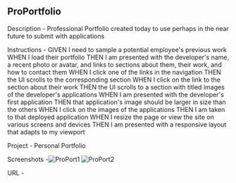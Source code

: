 ## ProPortfolio

Description - Professional Portfolio created today to use perhaps in the near future to submit with applications

Instructions - GIVEN I need to sample a potential employee's previous work
WHEN I load their portfolio
THEN I am presented with the developer's name, a recent photo or avatar, and links to sections about them, their work, and how to contact them
WHEN I click one of the links in the navigation
THEN the UI scrolls to the corresponding section
WHEN I click on the link to the section about their work
THEN the UI scrolls to a section with titled images of the developer's applications
WHEN I am presented with the developer's first application
THEN that application's image should be larger in size than the others
WHEN I click on the images of the applications
THEN I am taken to that deployed application
WHEN I resize the page or view the site on various screens and devices
THEN I am presented with a responsive layout that adapts to my viewport

Project - Personal Portfolio

Screenshots -![ProPort1](https://user-images.githubusercontent.com/106890443/175454367-1c0cbd93-7d03-4205-9e32-1c167a75eefa.png)
![ProPort2](https://user-images.githubusercontent.com/106890443/175454359-bfe83394-9a3c-464d-b72c-912c198251c4.png)


URL - 
